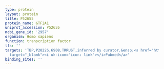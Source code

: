 ```yaml
---
type: protein
layout: protein
title: P52655
protein_name: GTF2A1
uniprot_accession: P52655
ncbi_gene_id: '2957'
organism: Homo sapiens
function: transcription factor
tfs: ''
targets: 'TBP,P20226,6908,TRRUST,inferred by curator,&ensp;<a href="https://www.ncbi.nlm.nih.gov/pubmed/?term=12818428%5Buid%5D"
  target="_blank"><i uk-icon="icon: link"></i>Pubmed</a>'
binding_sites: ''
---
```

